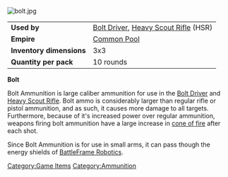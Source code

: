![](bolt.jpg "bolt.jpg")

|                          |                                                                                                |
|--------------------------|------------------------------------------------------------------------------------------------|
| **Used by**              | [Bolt Driver](Bolt_Driver "wikilink"), [Heavy Scout Rifle](Heavy_Scout_Rifle "wikilink") (HSR) |
| **Empire**               | [Common Pool](Common_Pool "wikilink")                                                          |
| **Inventory dimensions** | 3x3                                                                                            |
| **Quantity per pack**    | 10 rounds                                                                                      |

**Bolt**

Bolt Ammunition is large caliber ammunition for use in the [Bolt
Driver](Bolt_Driver "wikilink") and [Heavy Scout
Rifle](Heavy_Scout_Rifle "wikilink"). Bolt ammo is considerably larger
than regular rifle or pistol ammunition, and as such, it causes more
damage to all targets. Furthermore, because of it's increased power over
regular ammunition, weapons firing bolt ammunition have a large increase
in [cone of fire](cone_of_fire "wikilink") after each shot.

Since Bolt Ammunition is for use in small arms, it can pass though the
energy shields of [BattleFrame
Robotics](BattleFrame_Robotics "wikilink").

[Category:Game Items](Category:Game_Items "wikilink")
[Category:Ammunition](Category:Ammunition "wikilink")